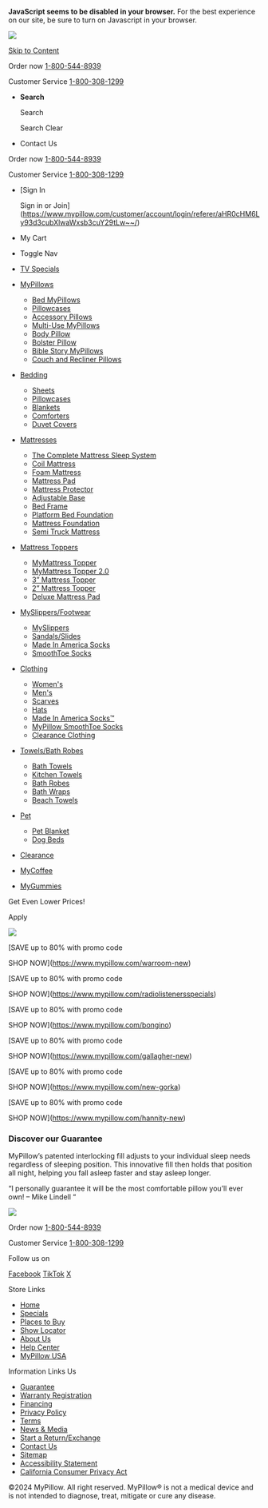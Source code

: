 **JavaScript seems to be disabled in your browser.** For the best experience on our site, be sure to turn on Javascript in your browser.

 [![](https://www.mypillow.com/media/logo/stores/1/websitelogo.png)](https://www.mypillow.com/)

[Skip to Content](#contentarea)

Order now [1-800-544-8939](tel:18005448939)

Customer Service [1-800-308-1299](tel:18003081299)

* **Search**
    
    Search
    
    Search Clear
    
* Contact Us

Order now [1-800-544-8939](tel:18005448939)

Customer Service [1-800-308-1299](tel:18003081299)

* [Sign In
    
    Sign in or Join](https://www.mypillow.com/customer/account/login/referer/aHR0cHM6Ly93d3cubXlwaWxsb3cuY29tLw~~/)
* My Cart
    
* Toggle Nav

* [TV Specials](https://www.mypillow.ca/tv-specials)
* [MyPillows](https://www.mypillow.com/mypillows)
    * [Bed MyPillows](https://www.mypillow.com/mypillows)
    * [Pillowcases](https://www.mypillow.com/bedding/pillowcases)
    * [Accessory Pillows](https://www.mypillow.com/accessory-pillows)
    * [Multi-Use MyPillows](https://www.mypillow.com/multi-use-mypillow)
    * [Body Pillow](https://www.mypillow.com/mybody-pillow)
    * [Bolster Pillow](https://www.mypillow.com/bolster-pillow-w-bolster-pillowcase)
    * [Bible Story MyPillows](https://www.mypillow.com/2-pack-childrens-bible-pillows-offer)
    * [Couch and Recliner Pillows](https://www.mypillow.com/couch-and-recliner-pillows)
* [Bedding](https://www.mypillow.com/bedding)
    * [Sheets](https://www.mypillow.com/bedding)
    * [Pillowcases](https://www.mypillow.com/bedding/pillowcases)
    * [Blankets](https://www.mypillow.com/bedding/blankets)
    * [Comforters](https://www.mypillow.com/bedding/blankets/downcomforters)
    * [Duvet Covers](https://www.mypillow.com/bedding/duvets)
* [Mattresses](https://www.mypillow.com/mattresses)
    * [The Complete Mattress Sleep System](https://www.mypillow.ca/the-complete-mattress-sleep-system)
    * [Coil Mattress](https://www.mypillow.com/mattresses/coil-mattresses)
    * [Foam Mattress](https://www.mypillow.ca/mypillow-foam-mattress)
    * [Mattress Pad](https://www.mypillow.ca/mypillow-deluxemattress-pad)
    * [Mattress Protector](https://www.mypillow.ca/mypillow-mattress-protector)
    * [Adjustable Base](https://www.mypillow.ca/mypillow-adjustable-base)
    * [Bed Frame](https://www.mypillow.ca/mypillow-bed-frame)
    * [Platform Bed Foundation](https://www.mypillow.ca/mattresses/platform-bed-foundation)
    * [Mattress Foundation](https://www.mypillow.ca/mattressfoundation)
    * [Semi Truck Mattress](https://www.mypillow.ca/drivers-dream-truck-mattress)
* [Mattress Toppers](https://www.mypillow.ca/toppers)
    * [MyMattress Topper](https://www.mypillow.com/mymattress-topper-with-free-mypillow-percale-sheets)
    * [MyMattress Topper 2.0](https://www.mypillow.ca/mattress-toppers/3-coil-mattress-topper)
    * [3” Mattress Topper](https://www.mypillow.ca/mattress-toppers/3inchtopper-50off)
    * [2” Mattress Topper](https://www.mypillow.ca/mattress-toppers/2-mattress-topper-new)
    * [Deluxe Mattress Pad](https://www.mypillow.ca/mattress-toppers/mypillow-deluxemattress-pad)
* [MySlippers/Footwear](https://www.mypillow.ca/slipper-specials)
    * [MySlippers](https://www.mypillow.ca/slipper-specials)
    * [Sandals/Slides](https://www.mypillow.com/mypillow-sandals)
    * [Made In America Socks](https://www.mypillow.com/clothing/made-in-america-socks-category)
    * [SmoothToe Socks](https://www.mypillow.com/smoothtoe-socks)
* [Clothing](https://www.mypillow.com/clothing)
    * [Women's](https://www.mypillow.com/clothing/womens-clothing)
    * [Men's](https://www.mypillow.com/clothing/mens-clothing)
    * [Scarves](https://www.mypillow.ca/scarf)
    * [Hats](https://www.mypillow.ca/rib-knitted-hat)
    * [Made In America Socks™](https://www.mypillow.com/clothing/made-in-america-socks-category)
    * [MyPillow SmoothToe Socks](https://www.mypillow.com/mypillow-smoothtoe-socks)
    * [Clearance Clothing](https://www.mypillow.com/clearance-clothing)
* [Towels/Bath Robes](https://www.mypillow.com/bath)
    * [Bath Towels](https://www.mypillow.com/bath/bath-towels)
    * [Kitchen Towels](https://www.mypillow.com/bath/kitchen-towels)
    * [Bath Robes](https://www.mypillow.com/bath/mypillow-bath-robes)
    * [Bath Wraps](https://www.mypillow.com/bath/towel-wraps)
    * [Beach Towels](https://www.mypillow.com/bath/beach-towels)
* [Pet](https://www.mypillow.com/pet)
    * [Pet Blanket](https://www.mypillow.ca/pet-blankets)
    * [Dog Beds](https://www.mypillow.ca/mypillow-for-pets)
* [Clearance](https://www.mypillow.com/clearance-page)
* [MyCoffee](https://www.mypillow.com/mycoffee-options)
* [MyGummies](https://www.mypillow.com/mystore-gummies)

Get Even Lower Prices!

Apply

 ![](https://www.mypillow.com/media/wysiwyg/promotions/free-shipping-75-exclude.jpg)

[](https://www.mypillow.com/the-classic-collection)

[](https://www.mypillow.com/mymattress-topper-with-free-mypillow-percale-sheets)

[](https://www.mypillow.ca/mystore-general-redirect)

   [](https://www.mypillow.com/giza-dreams-sheets)

   [](https://www.mypillow.com/the-classic-collection)

   [](https://www.mypillow.com/bedding)

   [](https://www.mypillow.ca/mymattress-topper-with-free-mypillow-percale-sheets)

   [](https://www.mypillow.com/slipper-specials)

   [](https://www.mypillow.com/mycoffee-options)

   [](https://www.mypillow.com/accessory-pillows)

   [](https://www.mypillow.com/mypillows)

   [](https://www.mypillow.com/bath/kitchen-towels)

   [](https://www.mypillow.com/clothing/made-in-america-socks-category)

   [](https://www.mypillow.ca/mikes-products/what-are-the-odds-br-from-crack-addict-to-ceo)

   [](https://www.mypillow.com/mattresses)

[SAVE up to 80% with promo code

SHOP NOW](https://www.mypillow.com/warroom-new)

[SAVE up to 80% with promo code

SHOP NOW](https://www.mypillow.com/radiolistenersspecials)

[SAVE up to 80% with promo code

SHOP NOW](https://www.mypillow.com/bongino)

[SAVE up to 80% with promo code

SHOP NOW](https://www.mypillow.com/gallagher-new)

[SAVE up to 80% with promo code

SHOP NOW](https://www.mypillow.com/new-gorka)

[SAVE up to 80% with promo code

SHOP NOW](https://www.mypillow.com/hannity-new)

   [](https://www.mypillow.com/pet)

   [](https://www.mypillow.ca/mystore-general-redirect)

   [](https://www.mypillow.ca/mypillow-2-0)

   [](https://www.mypillow.com/couch-and-recliner-pillows)

   [](https://www.mypillow.com/bath/mypillow-bath-robes)

   [](https://www.mypillow.com/bath/beach-towels)

   [](https://www.mypillow.com/pet)

   [](https://www.mypillow.com/smoothtoe-socks)

   [](https://www.mypillow.com/bedding/blankets)

   [](https://www.mypillow.com/mystore-gummies)

   [](https://www.mypillow.ca/toppers)

   [](https://www.mypillow.com/bolster-pillow-w-bolster-pillowcase)

   [](https://www.mypillow.ca/clothing)

   [](https://www.mypillow.com/mikes-products)

   

   [](https://www.mypillow.com/open-box)

   [](https://www.mypillow.com/gift-cards)

   [](https://www.mypillow.com/bath)

### Discover our Guarantee

MyPillow’s patented interlocking fill adjusts to your individual sleep needs regardless of sleeping position. This innovative fill then holds that position all night, helping you fall asleep faster and stay asleep longer.  
  
“I personally guarantee it will be the most comfortable pillow you’ll ever own! – Mike Lindell “

 ![](https://www.mypillow.com/media/logo/default/mypillow-logo-white.png)

Order now [1-800-544-8939](tel:18005448939)

Customer Service [1-800-308-1299](tel:18003081299)

Follow us on

[Facebook](https://www.facebook.com/MyPillow/) [TikTok](https://www.tiktok.com/@mypillowguy) [X](https://twitter.com/MyPillowUSA)

Store Links

* [Home](https://www.mypillow.ca/)
* [Specials](https://www.mypillow.ca/specials)
* [Places to Buy](https://www.mypillow.ca/store-locator)
* [Show Locator](https://www.mypillow.ca/show-locator)
* [About Us](https://www.mypillow.ca/mikes-story)
* [Help Center](https://help.mypillow.com/hc/en-us)
* [MyPillow USA](https://mypillow.com/)

Information Links Us

* [Guarantee](https://www.mypillow.ca/guarantee)
* [Warranty Registration](https://support.mypillow.com/warranty/register)
* [Financing](https://www.mypillow.ca/financing)
* [Privacy Policy](https://www.mypillow.ca/privacy)
* [Terms](https://www.mypillow.ca/terms-conditions)
* [News & Media](https://www.mypillow.ca/news-media)
* [Start a Return/Exchange](https://mypillow.happyreturns.com/)
* [Contact Us](https://support.mypillow.com/?utm_source=mpus&utm_medium=web&utm_campaign=support)
* [Sitemap](https://www.mypillow.ca/site-map)
* [Accessibility Statement](https://www.mypillow.ca/accessibility)
* [California Consumer Privacy Act](https://www.mypillow.ca/california-consumer-privacy-act)

©2024 MyPillow. All right reserved. MyPillow® is not a medical device and is not intended to diagnose, treat, mitigate or cure any disease.